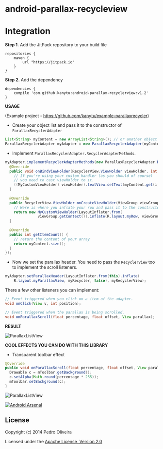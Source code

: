 android-parallax-recycleview
============================

**Integration**
====

**Step 1.** Add the JitPack repository to your build file

   	repositories {
   	    maven {
   	        url "https://jitpack.io"
   	    }
   	}
   	
**Step 2.** Add the dependency

    dependencies {
    	compile 'com.github.kanytu:android-parallax-recyclerview:v1.2'
    }




**USAGE**

(Example project - https://github.com/kanytu/example-parallaxrecycler)


 - Create your object list and pass it to the constructor of `ParallaxRecyclerAdapter`

```java
List<String> myContent = new ArrayList<String>(); // or another object list
ParallaxRecyclerAdapter myAdapter = new ParallaxRecyclerAdapter(myContent); // pass the list to the constructor
```

 - Implement `ParallaxRecyclerAdapter.RecyclerAdapterMethods`.

```java
myAdapter.implementRecyclerAdapterMethods(new ParallaxRecyclerAdapter.RecyclerAdapterMethods() {
  @Override
  public void onBindViewHolder(RecyclerView.ViewHolder viewHolder, int i) {
    // If you're using your custom handler (as you should of course) 
    // you need to cast viewHolder to it.
    ((MyCustomViewHolder) viewHolder).textView.setText(myContent.get(i)); // your bind holder routine.
  }
  
  @Override
  public RecyclerView.ViewHolder onCreateViewHolder(ViewGroup viewGroup, int i) {
    // Here is where you inflate your row and pass it to the constructor of your ViewHolder
    return new MyCustomViewHolder(LayoutInflater.from(
               viewGroup.getContext()).inflate(R.layout.myRow, viewGroup, false));
  }
  
  @Override
  public int getItemCount() {
    // return the content of your array
    return myContent.size();
  }
});
```

 - Now we set the parallax header. You need to pass the `RecyclerView` too to implement the scroll listeners.

```java
myAdapter.setParallaxHeader(LayoutInflater.from(this).inflate(
    R.layout.myParallaxView, myRecycler, false), myRecyclerView);
```

There a few other listeners you can implement:

```java
// Event triggered when you click on a item of the adapter.
void onClick(View v, int position); 

// Event triggered when the parallax is being scrolled.
void onParallaxScroll(float percentage, float offset, View parallax); 
```

**RESULT**

![ParallaxListView](https://raw.githubusercontent.com/kanytu/android-parallax-recycleview/master/screenshots/screenshot.gif)


**COOL EFFECTS YOU CAN DO WITH THIS LIBRARY**

 - Transparent toolbar effect

```java
@Override
public void onParallaxScroll(float percentage, float offset, View parallax) {
  Drawable c = mToolbar.getBackground();
  c.setAlpha(Math.round(percentage * 255));
  mToolbar.setBackground(c);
}
```

![ParallaxListView](https://raw.githubusercontent.com/kanytu/android-parallax-recycleview/master/screenshots/parallaxtoolbar.gif)


[![Android Arsenal](https://img.shields.io/badge/Android%20Arsenal-android--parallax--recyclerview-brightgreen.svg?style=flat)](https://android-arsenal.com/details/3/1095)


## License
Copyright (c) 2014 Pedro Oliveira

Licensed under the [Apache License, Version 2.0](http://www.apache.org/licenses/LICENSE-2.0.html)

